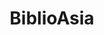 ---
layout: homepage
title: BiblioAsia
description: 'BiblioAsia is a free quarterly publication produced by the National Library Board. It features articles on the history, culture and heritage of Singapore within the larger Asian context, and has a strong focus on the collections and services of the National Library.'
permalink: /
notification: 'This website is in beta - your valuable <a href="https://www.google.com">feedback</a> will help us in improving it.'
sections:
    - hero:
        title: BiblioAsia
        background: /images/homepage-background.png
        button: 'Learn More'
        url: /about-us/
        key_highlights:
		- title: 'Highlight A'
		  description: 'Important highlight A is important'
          url: 'https://google.com'
		- title: 'Highlight B'
          description: 'Important highlight B is equally important'
          url: 'https://yahoo.com'
        - title: 'Page A'
          description: 'Page A is important too'
          url: /page-A/
    - resources:
      title: Resources
      subtitle: 'Read up on'
      button: 'More Resources'
      url: /resources/
	- infobar:
      title: BiblioAsia
      subtitle: Features
      button: Read our releases
      url: /resources/
---